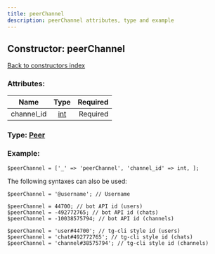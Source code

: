 ```yaml
---
title: peerChannel
description: peerChannel attributes, type and example
---
```

## Constructor: peerChannel  
[Back to constructors index](index.md)



### Attributes:

| Name     |    Type       | Required |
|----------|:-------------:|---------:|
|channel\_id|[int](../types/int.md) | Required|



### Type: [Peer](../types/Peer.md)


### Example:

```
$peerChannel = ['_' => 'peerChannel', 'channel_id' => int, ];
```  

The following syntaxes can also be used:

```
$peerChannel = '@username'; // Username

$peerChannel = 44700; // bot API id (users)
$peerChannel = -492772765; // bot API id (chats)
$peerChannel = -10038575794; // bot API id (channels)

$peerChannel = 'user#44700'; // tg-cli style id (users)
$peerChannel = 'chat#492772765'; // tg-cli style id (chats)
$peerChannel = 'channel#38575794'; // tg-cli style id (channels)
```